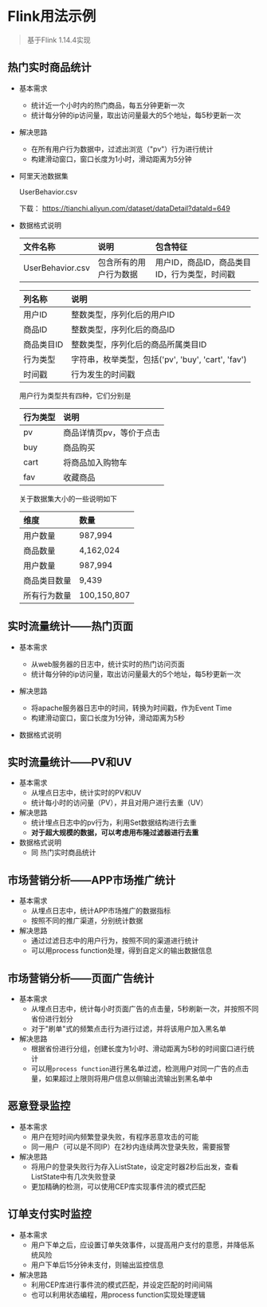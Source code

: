 # Flink用法示例
> 基于Flink 1.14.4实现


## 热门实时商品统计

- 基本需求

  - 统计近一个小时内的热门商品，每五分钟更新一次
  - 统计每分钟的ip访问量，取出访问量最大的5个地址，每5秒更新一次

- 解决思路

  - 在所有用户行为数据中，过滤出浏览（"pv"）行为进行统计
  - 构建滑动窗口，窗口长度为1小时，滑动距离为5分钟

- 阿里天池数据集

  UserBehavior.csv

  下载： https://tianchi.aliyun.com/dataset/dataDetail?dataId=649

- 数据格式说明

  | 文件名称         | 说明                   | 包含特征                                     |
  | :--------------- | :--------------------- | :------------------------------------------- |
  | UserBehavior.csv | 包含所有的用户行为数据 | 用户ID，商品ID，商品类目ID，行为类型，时间戳 |
  
  | 列名称     | 说明                                               |
  | :--------- | :------------------------------------------------- |
  | 用户ID     | 整数类型，序列化后的用户ID                         |
  | 商品ID     | 整数类型，序列化后的商品ID                         |
  | 商品类目ID | 整数类型，序列化后的商品所属类目ID                 |
  | 行为类型   | 字符串，枚举类型，包括('pv', 'buy', 'cart', 'fav') |
  | 时间戳     | 行为发生的时间戳                                   |
  
  用户行为类型共有四种，它们分别是
  
  | 行为类型 | 说明                     |
  | :------- | :----------------------- |
  | pv       | 商品详情页pv，等价于点击 |
  | buy      | 商品购买                 |
  | cart     | 将商品加入购物车         |
  | fav      | 收藏商品                 |
  
  关于数据集大小的一些说明如下
  
  | 维度         | 数量        |
  | :----------- | :---------- |
  | 用户数量     | 987,994     |
  | 商品数量     | 4,162,024   |
  | 用户数量     | 987,994     |
  | 商品类目数量 | 9,439       |
  | 所有行为数量 | 100,150,807 |
  
  
  
  



## 实时流量统计——热门页面

- 基本需求
  - 从web服务器的日志中，统计实时的热门访问页面
  - 统计每分钟的ip访问量，取出访问量最大的5个地址，每5秒更新一次
  
- 解决思路
  - 将apache服务器日志中的时间，转换为时间戳，作为Event Time
  - 构建滑动窗口，窗口长度为1分钟，滑动距离为5秒
  
- 数据格式说明




## 实时流量统计——PV和UV

- 基本需求
  - 从埋点日志中，统计实时的PV和UV
  - 统计每小时的访问量（PV），并且对用户进行去重（UV）
- 解决思路
  - 统计埋点日志中的pv行为，利用Set数据结构进行去重
  - **对于超大规模的数据，可以考虑用布隆过滤器进行去重**
- 数据格式说明
  - 同 热门实时商品统计



## 市场营销分析——APP市场推广统计

- 基本需求
  - 从埋点日志中，统计APP市场推广的数据指标
  - 按照不同的推广渠道，分别统计数据
- 解决思路
  - 通过过滤日志中的用户行为，按照不同的渠道进行统计
  - 可以用process function处理，得到自定义的输出数据信息



## 市场营销分析——页面广告统计

- 基本需求
  - 从埋点日志中，统计每小时页面广告的点击量，5秒刷新一次，并按照不同省份进行划分
  - 对于"刷单"式的频繁点击行为进行过滤，并将该用户加入黑名单
- 解决思路
  - 根据省份进行分组，创建长度为1小时、滑动距离为5秒的时间窗口进行统计
  - 可以用`process function`进行黑名单过滤，检测用户对同一广告的点击量，如果超过上限则将用户信息以侧输出流输出到黑名单中



## 恶意登录监控

- 基本需求
  - 用户在短时间内频繁登录失败，有程序恶意攻击的可能
  - 同一用户（可以是不同IP）在2秒内连续两次登录失败，需要报警
- 解决思路
  - 将用户的登录失败行为存入ListState，设定定时器2秒后出发，查看ListState中有几次失败登录
  - 更加精确的检测，可以使用CEP库实现事件流的模式匹配



## 订单支付实时监控

- 基本需求
  - 用户下单之后，应设置订单失效事件，以提高用户支付的意愿，并降低系统风险
  - 用户下单后15分钟未支付，则输出监控信息
- 解决思路
  - 利用CEP库进行事件流的模式匹配，并设定匹配的时间间隔
  - 也可以利用状态编程，用process function实现处理逻辑



